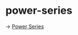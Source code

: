 # power-series

&#8594; [Power Series](https://github.com/easai/power-series/blob/main/power-series.ipynb)
